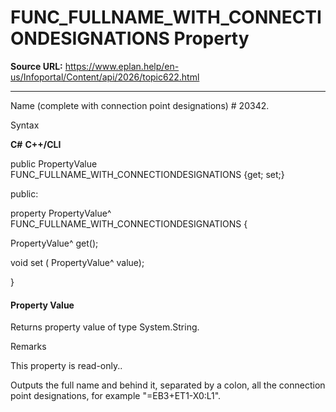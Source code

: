 # FUNC_FULLNAME_WITH_CONNECTIONDESIGNATIONS Property

**Source URL:** https://www.eplan.help/en-us/Infoportal/Content/api/2026/topic622.html

---

Name (complete with connection point designations) # 20342.

Syntax

**C#**
**C++/CLI**


public PropertyValue FUNC_FULLNAME_WITH_CONNECTIONDESIGNATIONS {get; set;}

public:

property PropertyValue^ FUNC_FULLNAME_WITH_CONNECTIONDESIGNATIONS {

   PropertyValue^ get();

   void set (    PropertyValue^ value);

}


#### Property Value

Returns property value of type System.String.

Remarks

This property is read-only..

Outputs the full name and behind it, separated by a colon, all the connection point designations, for example "=EB3+ET1-X0:L1".
